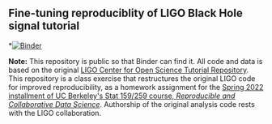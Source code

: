 ## Fine-tuning reproduciblity of LIGO Black Hole signal tutorial

*[![Binder](https://mybinder.org/badge_logo.svg)](https://mybinder.org/v2/gh/UCB-stat-159-s22/hw05-liasop/HEAD?labpath=index.ipynb)


**Note:** This repository is public so that Binder can find it. All code and data is based on the original [LIGO Center for Open Science Tutorial Repository](https://github.com/losc-tutorial/LOSC_Event_tutorial). This repository is a class exercise that restructures the original LIGO code for improved reproducibility, as a homework assignment for the [Spring 2022 installment of UC Berkeley's Stat 159/259 course, _Reproducible and Collaborative Data Science_](https://ucb-stat-159-s22.github.io). Authorship of the original analysis code rests with the LIGO collaboration.
